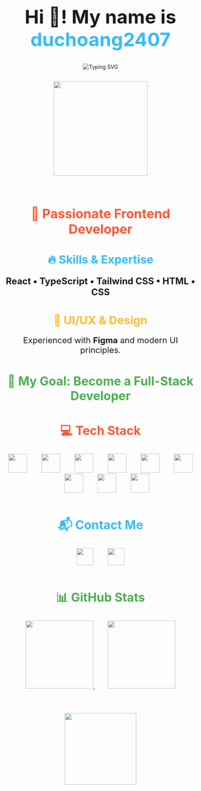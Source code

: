 <div align="center" style="margin-bottom: 80px;">
  <h1 style="font-size: 50px; font-weight: bold;">Hi 👋! My name is <span style="color: #36BCF7;">duchoang2407</span></h1>
  
  <div style="margin-bottom: 30px;">
    <img src="https://readme-typing-svg.demolab.com?font=Fira+Code&weight=600&size=32&duration=4000&pause=1000&color=36BCF7&center=true&width=700&lines=Coffee+Lover+%E2%98%95" alt="Typing SVG" />
  </div>

  <img height="250" src="https://media1.giphy.com/media/v1.Y2lkPTc5MGI3NjExN2J4dmluMnhxajE2amV5bmp1aDdidnkxZXp2bHZuaXltMnZwZ3QxcCZlcD12MV9pbnRlcm5hbF9naWZfYnlfaWQmY3Q9Zw/ex5WFJM3hioHAIu5Vy/giphy.gif" />
</div>

<h2 align="center" style="color: #FF5733; font-size: 34px; font-weight: bold; margin-bottom: 40px;">
  🚀 Passionate Frontend Developer
</h2>

<h1 align="center" style="color: #36BCF7; font-size: 30px; font-weight: bold; margin-bottom: 20px;">
  🔥 Skills & Expertise
</h1>
<p align="center" style="font-size: 24px; font-weight: bold; margin-bottom: 40px;">
  React • TypeScript • Tailwind CSS • HTML • CSS
</p>

<h2 align="center" style="color: #FFBD33; font-size: 30px; font-weight: bold; margin-bottom: 20px;">
  🎨 UI/UX & Design
</h2>
<p align="center" style="font-size: 22px; margin-bottom: 50px;">
  Experienced with <strong>Figma</strong> and modern UI principles.
</p>

<h2 align="center" style="color: #4CAF50; font-size: 32px; font-weight: bold; margin-bottom: 50px;">
  🎯 My Goal: <strong>Become a Full-Stack Developer</strong>
</h2>

<h2 align="center" style="font-size: 32px; color: #FF5733; font-weight: bold; margin-bottom: 30px;">
  💻 Tech Stack
</h2>
<div align="center" style="margin-bottom: 60px;">
  <img src="https://cdn.jsdelivr.net/gh/devicons/devicon/icons/javascript/javascript-original.svg" height="50" />
  <img width="30" />
  <img src="https://cdn.jsdelivr.net/gh/devicons/devicon/icons/typescript/typescript-original.svg" height="50" />
  <img width="30" />
  <img src="https://cdn.jsdelivr.net/gh/devicons/devicon/icons/react/react-original.svg" height="50" />
  <img width="30" />
  <img src="https://cdn.jsdelivr.net/gh/devicons/devicon/icons/html5/html5-original.svg" height="50" />
  <img width="30" />
  <img src="https://cdn.jsdelivr.net/gh/devicons/devicon/icons/css3/css3-original.svg" height="50" />
  <img width="30" />
  <img src="https://cdn.jsdelivr.net/gh/devicons/devicon/icons/cplusplus/cplusplus-original.svg" height="50" />
  <img width="30" />
  <img src="https://cdn.jsdelivr.net/gh/devicons/devicon/icons/figma/figma-original.svg" height="50" />
  <img width="30" />
  <img src="https://cdn.jsdelivr.net/gh/devicons/devicon/icons/tailwindcss/tailwindcss-original-wordmark.svg" height="50" />
  <img width="30" />
  <img src="https://cdn.jsdelivr.net/gh/devicons/devicon/icons/vscode/vscode-original.svg" height="50" />
</div>

<h2 align="center" style="font-size: 32px; color: #36BCF7; font-weight: bold; margin-bottom: 30px;">
  📬 Contact Me
</h2>
<div align="center" style="margin-bottom: 60px;">
  <img src="https://img.shields.io/static/v1?message=Gmail&logo=gmail&label=&color=D14836&logoColor=white&labelColor=&style=for-the-badge" height="45" />
  <img width="30" />
  <img src="https://img.shields.io/static/v1?message=Facebook&logo=facebook&label=&color=1877F2&logoColor=white&labelColor=&style=for-the-badge" height="45" />
</div>

<h2 align="center" style="font-size: 32px; color: #4CAF50; font-weight: bold; margin-bottom: 30px;">
  📊 GitHub Stats
</h2>
<div align="center" style="margin-bottom: 50px;">
  <a href="http://www.github.com/duchoang2407">
    <img src="https://github-readme-stats.vercel.app/api?username=duchoang2407&hide_title=false&hide_rank=false&show_icons=true&include_all_commits=true&count_private=true&disable_animations=false&theme=dracula&locale=en&hide_border=false" height="180" />
  </a>
  
  <img width="30" />
  
  <a href="http://www.github.com/duchoang2407">
    <img src="https://github-readme-stats.vercel.app/api/top-langs?username=duchoang2407&locale=en&hide_title=false&layout=compact&card_width=320&langs_count=5&theme=dracula&hide_border=false" height="180" />
  </a>

  <br /><br />

  <a href="http://www.github.com/duchoang2407">
    <img src="https://github-readme-streak-stats.herokuapp.com/?user=duchoang2407&stroke=ffffff&background=1c1917&ring=0891b2&fire=0891b2&currStreakNum=ffffff&currStreakLabel=0891b2&sideNums=ffffff&sideLabels=ffffff&dates=ffffff&hide_border=true" height="190" />
  </a>
</div>
